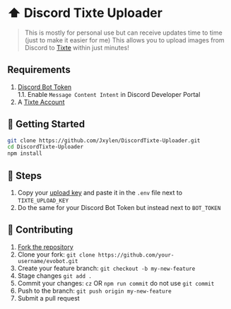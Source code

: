 # ⬆️ Discord Tixte Uploader

> This is mostly for personal use but can receive updates time to time (just to make it easier for me)
> This allows you to upload images from Discord to [Tixte](https://tixte.com) within just minutes!

## Requirements

1. [Discord Bot Token](https://discord.com/developers/applications)\
   1.1. Enable `Message Content Intent` in Discord Developer Portal
3. A [Tixte Account](https://tixte.com)

## 🚀 Getting Started

```sh
git clone https://github.com/Jxylen/DiscordTixte-Uploader.git
cd DiscordTixte-Uploader
npm install
```

## 🔨 Steps
1. Copy your [upload key](https://tixte.com/dashboard/integrations) and paste it in the `.env` file next to `TIXTE_UPLOAD_KEY`
2. Do the same for your Discord Bot Token but instead next to `BOT_TOKEN` 

## 🤝 Contributing

1. [Fork the repository](https://github.com/Jxylen/DiscordTixte-Uploader/fork)
2. Clone your fork: `git clone https://github.com/your-username/evobot.git`
3. Create your feature branch: `git checkout -b my-new-feature`
4. Stage changes `git add .`
5. Commit your changes: `cz` OR `npm run commit` do not use `git commit`
6. Push to the branch: `git push origin my-new-feature`
7. Submit a pull request
